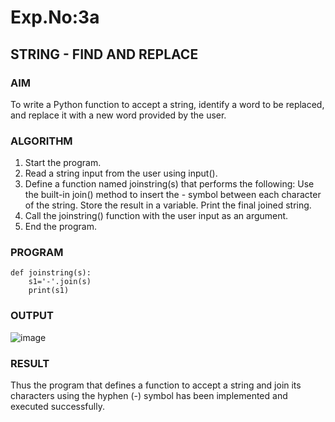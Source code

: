 
# Exp.No:3a
## STRING - FIND AND REPLACE

### AIM  
To write a Python function to accept a string, identify a word to be replaced, and replace it with a new word provided by the user.

### ALGORITHM

1. Start the program.
2. Read a string input from the user using input().
3. Define a function named joinstring(s) that performs the following:
  Use the built-in join() method to insert the - symbol between each character of the string.
  Store the result in a variable.
  Print the final joined string.
4. Call the joinstring() function with the user input as an argument.
5. End the program.

### PROGRAM

```
def joinstring(s):
    s1='-'.join(s)
    print(s1)

```

### OUTPUT
![image](https://github.com/user-attachments/assets/308a41ad-5cad-4c17-ba95-51a2614b736d)

### RESULT
Thus the program that defines a function to accept a string and join its characters using the hyphen (-) symbol has been implemented and executed successfully.
